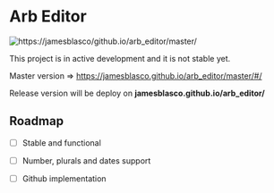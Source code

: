 # Arb Editor

![https://jamesblasco/github.io/arb_editor/master/](https://github.com/jamesblasco/arb_editor/blob/master/header.png?raw=true)

This project is in active development and it is not stable yet.

Master version => https://jamesblasco.github.io/arb_editor/master/#/

Release version will be deploy on **jamesblasco.github.io/arb_editor/**

## Roadmap

- [ ] Stable and functional
- [ ] Number, plurals and dates support
- [ ] Github implementation 

